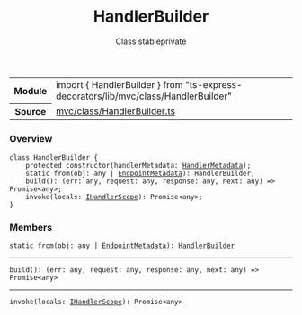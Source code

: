 <header class="symbol-info-header">    <h1 id="handlerbuilder">HandlerBuilder</h1>    <label class="symbol-info-type-label class">Class</label>    <label class="api-type-label stable">stable</label><label class="api-type-label private">private</label>  </header>
<section class="symbol-info">      <table class="is-full-width">        <tbody>        <tr>          <th>Module</th>          <td>            <div class="lang-typescript">                <span class="token keyword">import</span> { HandlerBuilder }                 <span class="token keyword">from</span>                 <span class="token string">"ts-express-decorators/lib/mvc/class/HandlerBuilder"</span>                            </div>          </td>        </tr>        <tr>          <th>Source</th>          <td>            <a href="https://romakita.github.io/ts-express-decorators/#//blob/v2.0.9/src/mvc/class/HandlerBuilder.ts#L0-L0">                mvc/class/HandlerBuilder.ts            </a>        </td>        </tr>                </tbody>      </table>    </section>

### Overview

<pre><code class="typescript-lang"><span class="token keyword">class</span> HandlerBuilder <span class="token punctuation">{</span>
    <span class="token keyword">protected</span> <span class="token keyword">constructor</span><span class="token punctuation">(</span>handlerMetadata<span class="token punctuation">:</span> <a href="#api/common/mvc/handlermetadata"><span class="token">HandlerMetadata</span></a><span class="token punctuation">)</span><span class="token punctuation">;</span>
    <span class="token keyword">static</span> <span class="token keyword">from</span><span class="token punctuation">(</span>obj<span class="token punctuation">:</span> <span class="token keyword">any</span> | <a href="#api/common/mvc/endpointmetadata"><span class="token">EndpointMetadata</span></a><span class="token punctuation">)</span><span class="token punctuation">:</span> HandlerBuilder<span class="token punctuation">;</span>
    <span class="token function">build</span><span class="token punctuation">(</span><span class="token punctuation">)</span><span class="token punctuation">:</span> <span class="token punctuation">(</span>err<span class="token punctuation">:</span> <span class="token keyword">any</span><span class="token punctuation">,</span> request<span class="token punctuation">:</span> <span class="token keyword">any</span><span class="token punctuation">,</span> response<span class="token punctuation">:</span> <span class="token keyword">any</span><span class="token punctuation">,</span> next<span class="token punctuation">:</span> <span class="token keyword">any</span><span class="token punctuation">)</span> => Promise<<span class="token keyword">any</span>><span class="token punctuation">;</span>
    <span class="token function">invoke</span><span class="token punctuation">(</span>locals<span class="token punctuation">:</span> <a href="#api/common/mvc/ihandlerscope"><span class="token">IHandlerScope</span></a><span class="token punctuation">)</span><span class="token punctuation">:</span> Promise<<span class="token keyword">any</span>><span class="token punctuation">;</span>
<span class="token punctuation">}</span></code></pre>

### Members

<div class="method-overview"><pre><code class="typescript-lang"><span class="token keyword">static</span> <span class="token keyword">from</span><span class="token punctuation">(</span>obj<span class="token punctuation">:</span> <span class="token keyword">any</span> | <a href="#api/common/mvc/endpointmetadata"><span class="token">EndpointMetadata</span></a><span class="token punctuation">)</span><span class="token punctuation">:</span> <a href="#api/common/mvc/handlerbuilder"><span class="token">HandlerBuilder</span></a></code></pre></div>
<hr />
<div class="method-overview"><pre><code class="typescript-lang"><span class="token function">build</span><span class="token punctuation">(</span><span class="token punctuation">)</span><span class="token punctuation">:</span> <span class="token punctuation">(</span>err<span class="token punctuation">:</span> <span class="token keyword">any</span><span class="token punctuation">,</span> request<span class="token punctuation">:</span> <span class="token keyword">any</span><span class="token punctuation">,</span> response<span class="token punctuation">:</span> <span class="token keyword">any</span><span class="token punctuation">,</span> next<span class="token punctuation">:</span> <span class="token keyword">any</span><span class="token punctuation">)</span> => Promise<<span class="token keyword">any</span>></code></pre></div>
<hr />
<div class="method-overview"><pre><code class="typescript-lang"><span class="token function">invoke</span><span class="token punctuation">(</span>locals<span class="token punctuation">:</span> <a href="#api/common/mvc/ihandlerscope"><span class="token">IHandlerScope</span></a><span class="token punctuation">)</span><span class="token punctuation">:</span> Promise<<span class="token keyword">any</span>></code></pre></div>
